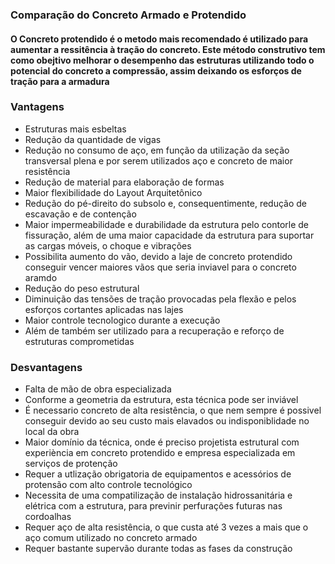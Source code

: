 
<script src="https://polyfill.io/v3/polyfill.min.js?features=es6"></script>
<script id="MathJax-script" async src="https://cdn.jsdelivr.net/npm/mathjax@3/es5/tex-mml-chtml.js"></script>  
<h3>Comparação do Concreto Armado e Protendido</h3>
<h4><p>O Concreto protendido é o metodo mais recomendado é utilizado para aumentar a ressitência à tração do concreto. Este método construtivo tem como obejtivo melhorar o desempenho das estruturas utilizando todo o potencial do concreto a compressão, assim deixando os esforços de tração para a armadura</p></h4>
<h3>Vantagens</h3>
<ul>
<li>Estruturas mais esbeltas</li>
<li>Redução da quantidade de vigas</li>
<li>Redução no consumo de aço, em função da utilização da seção transversal plena e por serem utilizados aço e concreto de maior resistência</li>
<li>Redução de material para elaboração de formas</li>
<li>Maior flexibilidade do Layout Arquitetônico</li>
<li>Redução do pé-direito do subsolo e, consequentimente, redução de escavação e de contenção</li>
<li>Maior impermeabilidade e durabilidade da estrutura pelo contorle de fissuração, além de uma maior capacidade da estrutura para suportar as cargas móveis, o choque  e  vibrações</li>
<li>Possibilita aumento do vão, devido a laje de concreto protendido conseguir vencer maiores vãos que seria inviavel para o concreto aramdo</li>
<li>Redução do peso estrutural</li>
<li>Diminuição das tensões de tração provocadas pela flexão e pelos esforços cortantes aplicadas nas lajes</li>
<li>Maior controle tecnologico durante a execução</li>
<li>Além de também ser utilizado para a recuperação e reforço de estruturas comprometidas</li>
</ul>
<h3>Desvantagens</h3>
<ul>
<li>Falta de mão de obra especializada</li>
<li>Conforme a geometria da estrutura, esta técnica pode ser inviável</li>
<li>É necessario concreto de alta resistência, o que nem sempre é possivel conseguir devido ao seu custo mais elavados ou indisponiblidade no local da obra</li>
<li>Maior domínio da técnica, onde é preciso projetista estrutural com experiència em concreto protendido e empresa especializada em serviços de protenção</li>
<li>Requer a utlização obrigatoria de equipamentos e acessórios de protensão com alto controle tecnológico</li>
<li>Necessita de uma compatilização de instalação hidrossanitária e elétrica com a estrutura, para previnir perfurações futuras nas cordoalhas</li>
<li>Requer aço de alta resistência, o que custa até 3 vezes a mais que o aço comum utilizado no concreto armado</li>
<li>Requer bastante supervão durante todas as fases da construção</li>
</ul>

 
